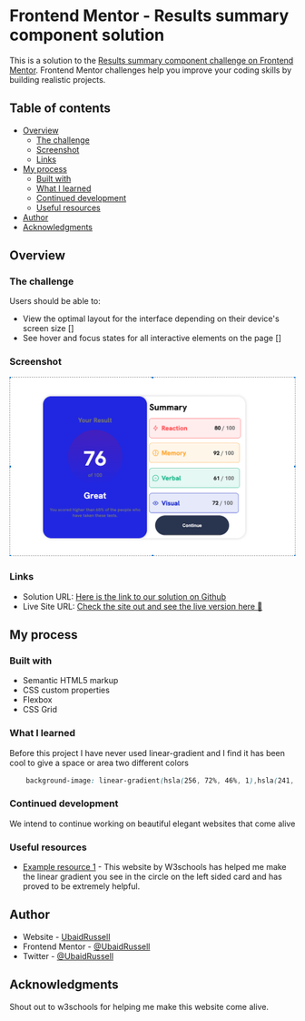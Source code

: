 # Frontend Mentor - Results summary component solution

This is a solution to the [Results summary component challenge on Frontend Mentor](https://www.frontendmentor.io/challenges/results-summary-component-CE_K6s0maV). Frontend Mentor challenges help you improve your coding skills by building realistic projects. 

## Table of contents

- [Overview](#overview)
  - [The challenge](#the-challenge)
  - [Screenshot](#screenshot)
  - [Links](#links)
- [My process](#my-process)
  - [Built with](#built-with)
  - [What I learned](#what-i-learned)
  - [Continued development](#continued-development)
  - [Useful resources](#useful-resources)
- [Author](#author)
- [Acknowledgments](#acknowledgments)


## Overview

### The challenge

Users should be able to:

- View the optimal layout for the interface depending on their device's screen size []
- See hover and focus states for all interactive elements on the page []

### Screenshot
<!--I will put a screenshot here-->
![](assets/images/screenshot.png)


### Links

- Solution URL: [Here is the link to our solution on Github](https://github.com/UbaidRussell/Results-summary-component) 
- Live Site URL: [Check the site out and see the live version here 🤍](https://ubaidrussell.com/Results-summary-component/)

## My process

### Built with

- Semantic HTML5 markup
- CSS custom properties
- Flexbox
- CSS Grid


### What I learned

Before this project I have never used linear-gradient and I find it has been cool to give a space or area two different colors

```css
    background-image: linear-gradient(hsla(256, 72%, 46%, 1),hsla(241, 72%, 46%, 0));
```

### Continued development
 
We intend to continue working on beautiful elegant websites that come alive

### Useful resources

- [Example resource 1](https://www.w3schools.com/CSSref/func_linear-gradient.php) - This website by W3schools has helped me make the linear gradient you see in the circle on the left sided card and has proved to be extremely helpful.

## Author

- Website - [UbaidRussell](https://ubaidrussell.com/)
- Frontend Mentor - [@UbaidRussell](https://www.frontendmentor.io/profile/ubaidrussell)
- Twitter - [@UbaidRussell](https://www.twitter.com/ubaidrussell)

## Acknowledgments
Shout out to w3schools for helping me make this website come alive. 
